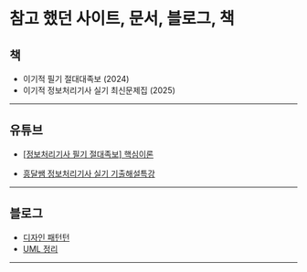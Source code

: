# 참고 했던 사이트, 문서, 블로그, 책

## 책
* 이기적 필기 절대대족보 (2024)
* 이기적 정보처리기사 실기 최신문제집 (2025)

---

## 유튜브
* [[정보처리기사 필기 절대족보] 핵심이론](https://www.youtube.com/watch?v=JhKOsZuMDWs&list=PL6i7rGeEmTvqEjTJF3PJR4a1N9KTPpfw0)

* [흥달쌤 정보처리기사 실기 기출해설특강](https://www.youtube.com/watch?v=S7l1qX0WhqE&list=PLniy99c_7ZfpDRzBXv1ryJbW-KnHGp1Az)
---
## 블로그

* [디자인 패턴턴](https://velog.io/@bonni/%EC%A0%95%EB%B3%B4%EC%B2%98%EB%A6%AC%EA%B8%B0%EC%82%AC-%EC%8B%A4%EA%B8%B0-%EB%94%94%EC%9E%90%EC%9D%B8-%ED%8C%A8%ED%84%B4-%EC%A0%95%EB%A6%AC)
* [UML 정리](https://myallinone.tistory.com/entry/UML-%EB%8B%A4%EC%9D%B4%EC%96%B4%EA%B7%B8%EB%9E%A8-%ED%81%B4%EB%9E%98%EC%8A%A4-%EC%BB%B4%ED%8F%AC%EB%84%8C%ED%8A%B8-%EA%B0%9D%EC%B2%B4-%ED%8C%A8%ED%82%A4%EC%A7%80-%EC%9C%A0%EC%A6%88%EC%BC%80%EC%9D%B4%EC%8A%A4-%ED%96%89%EB%8F%99-%EC%83%81%ED%83%9C-%EC%8B%9C%ED%80%80%EC%8A%A4-%EB%8B%A4%EC%9D%B4%EC%96%B4%EA%B7%B8%EB%9E%A8)
---
## 